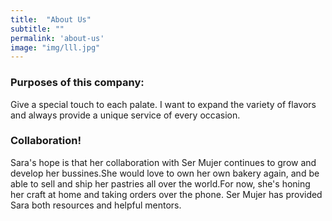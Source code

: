 ```yaml
---
title:  "About Us"
subtitle: ""
permalink: 'about-us'
image: "img/lll.jpg"
---
```


### Purposes of this company:

Give a special touch to each palate. I want to expand the variety of flavors and always provide a unique service of every occasion.

### Collaboration!

Sara's hope is that her collaboration with Ser Mujer continues to grow and develop her bussines.She would love to own her own bakery again, and be able to sell and ship her pastries all over the world.For now, she's honing her craft at home and taking orders over the phone. Ser Mujer has provided Sara both resources and helpful mentors.
